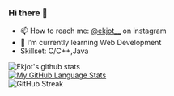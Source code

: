 ### Hi there 👋
- 📫 How to reach me: [@ekjot__](https://www.instagram.com/ekjot__/)  on instagram
- 🌱 I’m currently learning Web Development
- Skillset: C/C++,Java


![Ekjot's github stats](https://github-readme-stats.vercel.app/api?username=Ekjot07&show_icons=true&count_private=true&theme=omni) 
<br>
  [![My GitHub Language Stats](https://github-readme-stats.vercel.app/api/top-langs/?username=Ekjot07&langs_count=5&theme=omni)]()
  <br>
![GitHub Streak](http://github-readme-streak-stats.herokuapp.com?user=Ekjot07&theme=omni)

